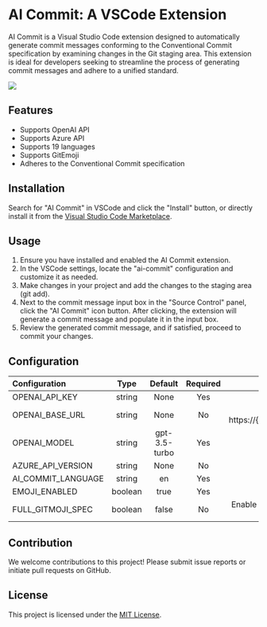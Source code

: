# AI Commit: A VSCode Extension

AI Commit is a Visual Studio Code extension designed to automatically generate commit messages conforming to the Conventional Commit specification by examining changes in the Git staging area. This extension is ideal for developers seeking to streamline the process of generating commit messages and adhere to a unified standard.

![](https://github.com/sitoi/ai-commit/blob/main/aicommit.gif?raw=true)

## Features

- Supports OpenAI API
- Supports Azure API
- Supports 19 languages
- Supports GitEmoji
- Adheres to the Conventional Commit specification

## Installation

Search for "AI Commit" in VSCode and click the "Install" button, or directly install it from the [Visual Studio Code Marketplace](https://marketplace.visualstudio.com/items?itemName=Sitoi.ai-commit).

## Usage

1. Ensure you have installed and enabled the AI Commit extension.
2. In the VSCode settings, locate the "ai-commit" configuration and customize it as needed.
3. Make changes in your project and add the changes to the staging area (git add).
4. Next to the commit message input box in the "Source Control" panel, click the "AI Commit" icon button. After clicking, the extension will generate a commit message and populate it in the input box.
5. Review the generated commit message, and if satisfied, proceed to commit your changes.

## Configuration

| Configuration      |  Type   |    Default    | Required |                                         Remarks                                          |
| :----------------- | :-----: | :-----------: | :------: | :--------------------------------------------------------------------------------------: |
| OPENAI_API_KEY     | string  |     None      |   Yes    |                                      OpenAI API Key                                      |
| OPENAI_BASE_URL    | string  |     None      |    No    |   If using Azure, use: https://{resource}.openai.azure.com/openai/deployments/{model}    |
| OPENAI_MODEL       | string  | gpt-3.5-turbo |   Yes    |                                       OpenAI MODEL                                       |
| AZURE_API_VERSION  | string  |     None      |    No    |                                    AZURE_API_VERSION                                     |
| AI_COMMIT_LANGUAGE | string  |      en       |   Yes    |                                  Supports 19 languages                                   |
| EMOJI_ENABLED      | boolean |     true      |   Yes    |                                   Enable Emoji Support                                   |
| FULL_GITMOJI_SPEC  | boolean |     false     |    No    | Enable complete GitEmoji specification, see [https://gitmoji.dev/](https://gitmoji.dev/) |

## Contribution

We welcome contributions to this project! Please submit issue reports or initiate pull requests on GitHub.

## License

This project is licensed under the [MIT License](LICENSE).
